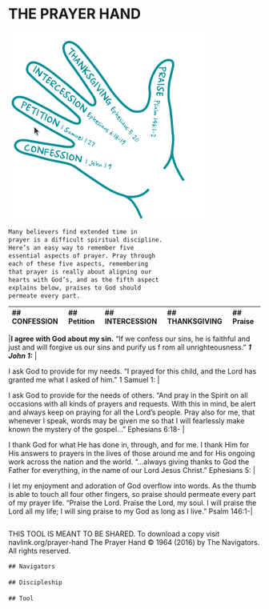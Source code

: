 
# THE PRAYER HAND
![Hand](./PrayerHand.png)
```
Many believers find extended time in
prayer is a difficult spiritual discipline.
Here’s an easy way to remember five
essential aspects of prayer. Pray through
each of these five aspects, remembering
that prayer is really about aligning our
hearts with God’s, and as the fifth aspect
explains below, praises to God should
permeate every part.
```
|## CONFESSION | ## Petition | ## INTERCESSION | ## THANKSGIVING | ## Praise |
| :---         |  :---       |  :---           |  :---           |  :---     |
 
|**I agree with God
about my sin.**
“If we confess our
sins, he is faithful
and just and will
forgive us our sins
and purify us f rom all
unrighteousness.”
**_1 John 1:_** |

I ask God to provide
for my needs.
“I prayed for this child,
and the Lord has
granted me what I
asked of him.”
1 Samuel 1: |

I ask God to provide
for the needs of
others.
“And pray in the Spirit
on all occasions with
all kinds of prayers
and requests. With
this in mind, be
alert and always
keep on praying
for all the Lord’s
people. Pray also for
me, that whenever
I speak, words may
be given me so that
I will fearlessly make
known the mystery
of the gospel...”
Ephesians 6:18- |

I thank God for what
He has done in,
through, and for me.
I thank Him for His
answers to prayers
in the lives of those
around me and for
His ongoing work
across the nation
and the world.
“...always giving
thanks to God the
Father for everything,
in the name of our
Lord Jesus Christ.”
Ephesians 5: |

I let my enjoyment
and adoration of
God overflow into
words. As the thumb
is able to touch all
four other fingers,
so praise should
permeate
every part of my
prayer life.
“Praise the Lord.
Praise the Lord, my
soul. I will praise the
Lord all my life; I will
sing praise to my
God as long as I live.”
Psalm 146:1-|
```
```
THIS TOOL IS MEANT TO BE SHARED. To download a copy visit navlink.org/prayer-hand
The Prayer Hand © 1964 (2016) by The Navigators. All rights reserved.
```
## Navigators

## Discipleship

## Tool



